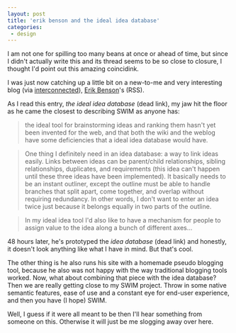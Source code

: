 ```yaml
---
layout: post
title: 'erik benson and the ideal idea database'
categories:
 - design
---
```


I am not one for spilling too many beans at once or ahead of time, but since I didn't actually write this and its thread seems to be so close to closure, I thought I'd point out this amazing coincidink.

I was just now catching up a little bit on a new-to-me and very interesting blog (via <a href="http://interconnected.org/home/2003_05_25_archive.shtml#200363332">interconnected</a>), <a href="http://busterbenson.com/">Erik Benson</a>'s (RSS).



As I read this entry, <a class="dead">_the ideal idea database_ (dead link)</a>, my jaw hit the floor as he came the closest to describing SWIM as anyone has:

> the ideal tool for brainstorming ideas and ranking them hasn't yet been invented for the web, and that both the wiki and the weblog have some deficiencies that a ideal idea database would have. 

> One thing I definitely need in an idea database: a way to link ideas easily. Links between ideas can be parent/child relationships, sibling relationships, duplicates, and requirements (this idea can't happen until these three ideas have been implemented). It basically needs to be an instant outliner, except the outline must be able to handle branches that split apart, come together, and overlap without requiring redundancy. In other words, I don't want to enter an idea twice just because it belongs equally in two parts of the outline. 

> In my ideal idea tool I'd also like to have a mechanism for people to assign value to the idea along a bunch of different axes...

48 hours later, he's prototyped the _idea database_ (dead link) and honestly, it doesn't look anything like what I have in mind. But that's cool.

The other thing is he also runs his site with a homemade pseudo blogging tool, because he also was not happy with the way traditional blogging tools worked. Now, what about combining that piece with the idea database? Then we are really getting close to my SWIM project. Throw in some native semantic features, ease of use and a constant eye for end-user experience, and then you have (I hope) SWIM.

Well, I guess if it were all meant to be then I'll hear something from someone on this. Otherwise it will just be me slogging away over here.
